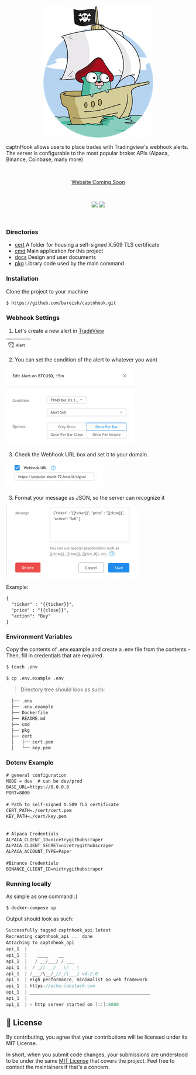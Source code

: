 <p align="center">
    <img alt="pirate" src="docs/media/gopher_pirate.png"> 
</p>
<p align="center">

captnHook allows users to place trades with Tradingview's webhook alerts. The server is configurable to the most popular broker APIs (Alpaca, Binance, Coinbase, many more)

</p>
<br>
<p align="center"><a href="#">Website Coming Soon</a></p>
<br>
<p align="center">
   <a href="https://github.com/imthaghost/goclone/blob/master/LICENSE"><img src="https://img.shields.io/badge/License-MIT-yellow.svg"></a>
   <a href="https://goreportcard.com/report/github.com/bareish/captnHook"><img src="https://goreportcard.com/badge/github.com/bareish/captnHook"></a>
</p>
<br>


<a name="directories"></a>
### Directories

- [cert](cert/) A folder for housing a self-signed X.509 TLS certificate 
- [cmd](cmd/) Main application for this project
- [docs](docs/) Design and user documents
- [pkg](pkg/) Library code used by the main command

<a name="installation"></a>
### Installation
Clone the project to your machine

```bash
$ https://github.com/bareish/captnhook.git
```
<a name="webhook settings"></a>
### Webhook Settings

1. Let's create a new alert in [TradeView](https://tradeview.com)

![Alert](/docs/media/alert.png "Alert button")

2. You can set the condition of the alert to whatever you want

![Conditions](/docs/media/conditions.png "Conditions")

3. Check the Webhook URL box and set it to your domain.

![Hook](/docs/media/hook.png "Hook")

3. Format your message as JSON, so the server can recognize it

![JSON](/docs/media/json.png "JSON")

Example:
```json5
{
  "ticker" : "{{ticker}}", 
  "price" : "{{close}}",
  "action": "Buy" 
}
```

<a name="envioirnment variables"></a>
### Environment Variables

Copy the contents of .env.example and create a .env file from the contents - 
Then, fill in credentials that are required.
```bash
$ touch .env
```
```bash
$ cp .env.example .env
```
> Directory tree should look as such:
```textmate
  ├── .env
  ├── .env.example
  ├── Dockerfile
  ├── README.md
  ├── cmd
  ├── pkg
  ├── cert
  │   ├── cert.pem
  │   └── key.pem
```
<a name="dot env example"></a>
### Dotenv Example
```dotenv
# general configuration
MODE = dev  # can be dev/prod
BASE_URL=https://0.0.0.0
PORT=8000

# Path to self-signed X.509 TLS certificate
CERT_PATH=./cert/cert.pem
KEY_PATH=./cert/key.pem


# Alpaca Credentials
ALPACA_CLIENT_ID=nicetrygithubscraper
ALPACA_CLIENT_SECRET=nicetrygithubscraper
ALPACA_ACCOUNT_TYPE=Paper

#Binance Credentials
BINANCE_CLIENT_ID=nictrygithubscraper
```

<a name="running locally"></a>
### Running locally
As simple as one command :)
```shell script
$ docker-compose up
```
 Output should look as such:

```go
Successfully tagged captnhook_api:latest
Recreating captnhook_api ... done
Attaching to captnhook_api
api_1  |
api_1  |    ____    __
api_1  |   / __/___/ / ___
api_1  |  / _// __/ _ \/ _ \
api_1  | /___/\__/_//_/\___/ v4.2.0
api_1  | High performance, minimalist Go web framework
api_1  | https://echo.labstack.com
api_1  | ______________________________________________
api_1  |                                     
api_1  | ⇨ http server started on [::]:8000

```




<a name="license"></a>
## 📝 License

By contributing, you agree that your contributions will be licensed under its MIT License.

In short, when you submit code changes, your submissions are understood to be under the same [MIT License](http://choosealicense.com/licenses/mit/) that covers the project. Feel free to contact the maintainers if that's a concern.

<a name="contributors"></a>
